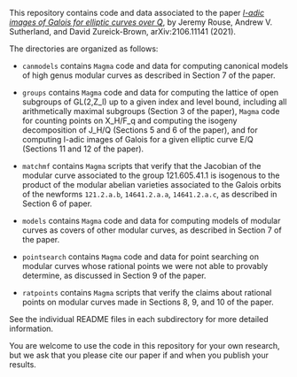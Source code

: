 This repository contains code and data associated to the paper [*l-adic images of Galois for elliptic curves over Q*](https://arxiv.org/abs/2106.11141), by Jeremy Rouse, Andrew V. Sutherland, and David Zureick-Brown, arXiv:2106.11141 (2021).

The directories are organized as follows:

- `canmodels` contains `Magma` code and data for computing canonical models of high genus modular curves as described in Section 7 of the paper.

- `groups` contains `Magma` code and data for computing the lattice of open subgroups of GL(2,Z_l) up to a given index and level bound, including all arithmetically maximal subgroups (Section 3 of the paper), `Magma` code for counting points on X\_H/F\_q and computing the isogeny decomposition of J\_H/Q (Sections 5 and 6 of the paper), and for computing l-adic images of Galois for a given elliptic curve E/Q (Sections 11 and 12 of the paper).

- `matchmf` contains `Magma` scripts that verify that the Jacobian of the modular curve associated to the group 121.605.41.1 is isogenous to the product of the modular abelian varieties associated to the Galois orbits of the newforms `121.2.a.b`, `14641.2.a.a`, `14641.2.a.c`, as described in Section 6 of paper.

- `models` contains `Magma` code and data for computing models of modular curves as covers of other modular curves, as described in Section 7 of the paper.

- `pointsearch` contains `Magma` code and data for point searching on modular curves whose rational points we were not able to provably determine, as discussed in Section 9 of the paper.

- `ratpoints` contains `Magma` scripts that verify the claims about rational points on modular curves made in Sections 8, 9, and 10 of the paper.

See the individual README files in each subdirectory for more detailed information.

You are welcome to use the code in this repository for your own research, but we ask that you please cite our paper if and when you publish your results.
